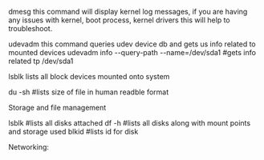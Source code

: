 dmesg
this command will display kernel log messages, if you are having any issues with kernel, boot process, kernel drivers this will help to troubleshoot.

udevadm
this command queries udev device db and gets us info related to mounted devices
udevadm info --query-path --name=/dev/sda1 #gets info related tp /dev/sda1

lsblk
lists all block devices mounted onto system

du -sh #lists size of file in human readble format

Storage and file management

lsblk #lists all disks attached
df -h #lists all disks along with mount points and storage used
blkid #lists id for disk

Networking:
